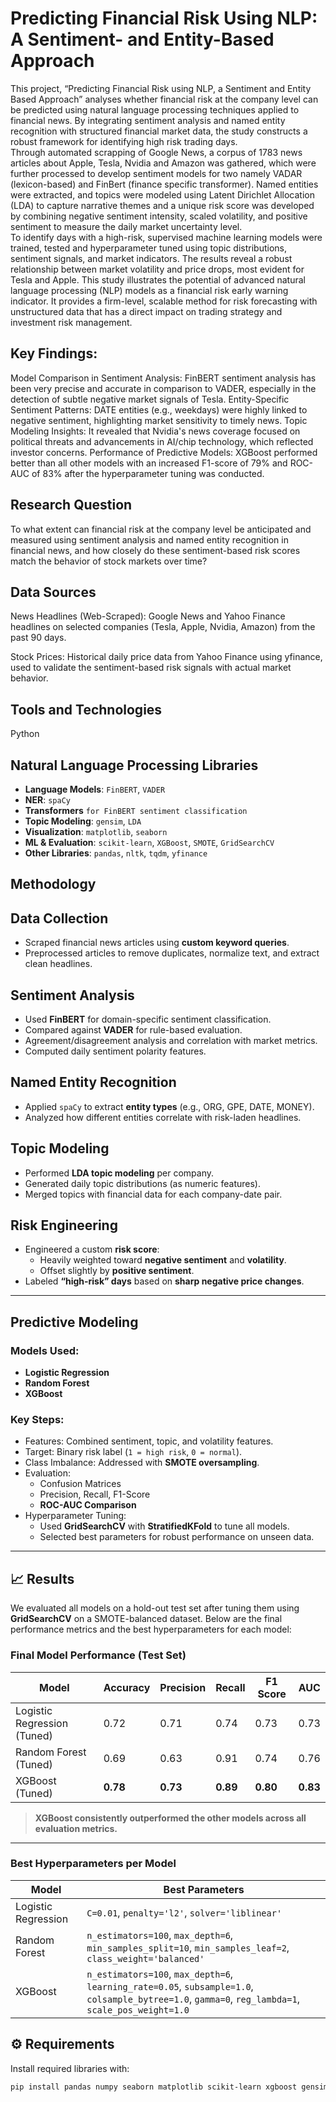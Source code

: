 # Predicting Financial Risk Using NLP: A Sentiment- and Entity-Based Approach

This project, “Predicting Financial Risk using NLP, a Sentiment and Entity Based 
Approach” analyses whether financial risk at the company level can be predicted using natural 
language processing techniques applied to financial news. By integrating sentiment analysis and 
named entity recognition with structured financial market data, the study constructs a robust 
framework for identifying high risk trading days.              
Through automated scrapping of Google News, a corpus of 1783 news articles about Apple, 
Tesla, Nvidia and Amazon was gathered, which were further processed to develop sentiment 
models for two namely VADAR (lexicon-based) and FinBert (finance specific transformer). 
Named entities were extracted, and topics were modeled using Latent Dirichlet Allocation (LDA) 
to capture narrative themes and a unique risk score was developed by combining negative 
sentiment intensity, scaled volatility, and positive sentiment to measure the daily market 
uncertainty level.         
To identify days with a high-risk, supervised machine learning models were trained, tested 
and hyperparameter tuned using topic distributions, sentiment signals, and market indicators. The 
results reveal a robust relationship between market volatility and price drops, most evident for 
Tesla and Apple. This study illustrates the potential of advanced natural language processing 
(NLP) models as a financial risk early warning indicator. It provides a firm-level, scalable method 
for risk forecasting with unstructured data that has a direct impact on trading strategy and 
investment risk management.         
            
## Key Findings: 
Model Comparison in Sentiment Analysis: 
FinBERT sentiment analysis has been very precise and accurate in comparison to VADER, 
especially in the detection of subtle negative market signals of Tesla. 
Entity-Specific Sentiment Patterns: 
DATE entities (e.g., weekdays) were highly linked to negative sentiment, highlighting 
market sensitivity to timely news. 
Topic Modeling Insights: 
It revealed that Nvidia's news coverage focused on political threats and advancements in 
AI/chip technology, which reflected investor concerns. 
Performance of Predictive Models: 
XGBoost performed better than all other models with an increased F1-score of 79% and 
ROC-AUC of 83% after the hyperparameter tuning was conducted. 

## Research Question
To what extent can financial risk at the company level be anticipated and measured using sentiment analysis and named entity recognition in financial news, and how closely do these sentiment-based risk scores match the behavior of stock markets over time?

## Data Sources

News Headlines (Web-Scraped): Google News and Yahoo Finance headlines on selected companies (Tesla, Apple, Nvidia, Amazon) from the past 90 days.

Stock Prices: Historical daily price data from Yahoo Finance using yfinance, used to validate the sentiment-based risk signals with actual market behavior.

## Tools and Technologies

Python

## Natural Language Processing Libraries

- **Language Models**: `FinBERT`, `VADER`
- **NER**: `spaCy`
- **Transformers** `for FinBERT sentiment classification`
- **Topic Modeling**: `gensim`, `LDA`
- **Visualization**: `matplotlib`, `seaborn`
- **ML & Evaluation**: `scikit-learn`, `XGBoost`, `SMOTE`, `GridSearchCV`
- **Other Libraries**: `pandas`, `nltk`, `tqdm`, `yfinance`


## Methodology

## Data Collection

- Scraped financial news articles using **custom keyword queries**.
- Preprocessed articles to remove duplicates, normalize text, and extract clean headlines.

## Sentiment Analysis

- Used **FinBERT** for domain-specific sentiment classification.
- Compared against **VADER** for rule-based evaluation.
- Agreement/disagreement analysis and correlation with market metrics.
- Computed daily sentiment polarity features.

## Named Entity Recognition

- Applied `spaCy` to extract **entity types** (e.g., ORG, GPE, DATE, MONEY).
- Analyzed how different entities correlate with risk-laden headlines.

## Topic Modeling

- Performed **LDA topic modeling** per company.
- Generated daily topic distributions (as numeric features).
- Merged topics with financial data for each company-date pair.

## Risk Engineering

- Engineered a custom **risk score**:
  - Heavily weighted toward **negative sentiment** and **volatility**.
  - Offset slightly by **positive sentiment**.
- Labeled **“high-risk” days** based on **sharp negative price changes**.

---

## Predictive Modeling

### Models Used:
- **Logistic Regression**
- **Random Forest**
- **XGBoost**

### Key Steps:
- Features: Combined sentiment, topic, and volatility features.
- Target: Binary risk label (`1 = high risk`, `0 = normal`).
- Class Imbalance: Addressed with **SMOTE oversampling**.
- Evaluation:
  - Confusion Matrices
  - Precision, Recall, F1-Score
  - **ROC-AUC Comparison**
- Hyperparameter Tuning:
  - Used **GridSearchCV** with **StratifiedKFold** to tune all models.
  - Selected best parameters for robust performance on unseen data.

---

## 📈 Results

We evaluated all models on a hold-out test set after tuning them using **GridSearchCV** on a SMOTE-balanced dataset. Below are the final performance metrics and the best hyperparameters for each model:

### Final Model Performance (Test Set)

| Model                   | Accuracy | Precision | Recall | F1 Score | AUC  |
|-------------------------|----------|-----------|--------|----------|------|
| Logistic Regression (Tuned) | 0.72     | 0.71      | 0.74   | 0.73     | 0.73 |
| Random Forest (Tuned)       | 0.69     | 0.63      | 0.91   | 0.74     | 0.76 |
| XGBoost (Tuned)             | **0.78** | **0.73**  | **0.89** | **0.80** | **0.83** |

> **XGBoost consistently outperformed the other models across all evaluation metrics.**

---

### Best Hyperparameters per Model

| Model                | Best Parameters |
|----------------------|-----------------|
| Logistic Regression  | `C=0.01`, `penalty='l2'`, `solver='liblinear'` |
| Random Forest        | `n_estimators=100`, `max_depth=6`, `min_samples_split=10`, `min_samples_leaf=2`, `class_weight='balanced'` |
| XGBoost              | `n_estimators=100`, `max_depth=6`, `learning_rate=0.05`, `subsample=1.0`, `colsample_bytree=1.0`, `gamma=0`, `reg_lambda=1`, `scale_pos_weight=1.0` |

## **⚙ Requirements**

Install required libraries with:

```bash
pip install pandas numpy seaborn matplotlib scikit-learn xgboost gensim tensorflow
